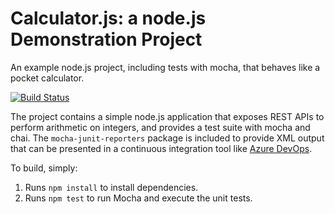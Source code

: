 Calculator.js: a node.js Demonstration Project
==============================================
An example node.js project, including tests with mocha, that behaves like
a pocket calculator.


[![Build Status](https://dev.azure.com/thutanaingytu997/AzureDevOpsLabsPractice/_apis/build/status/ThuTaNaing1997.calculator?branchName=master)](https://dev.azure.com/thutanaingytu997/AzureDevOpsLabsPractice/_build/latest?definitionId=25&branchName=master)

The project contains a simple node.js application that exposes REST APIs
to perform arithmetic on integers, and provides a test suite with mocha
and chai.  The `mocha-junit-reporters` package is included to provide XML
output that can be presented in a continuous integration tool like
[Azure DevOps](https://azure.com/devops).

To build, simply:

1. Runs `npm install` to install dependencies.
2. Runs `npm test` to run Mocha and execute the unit tests.

